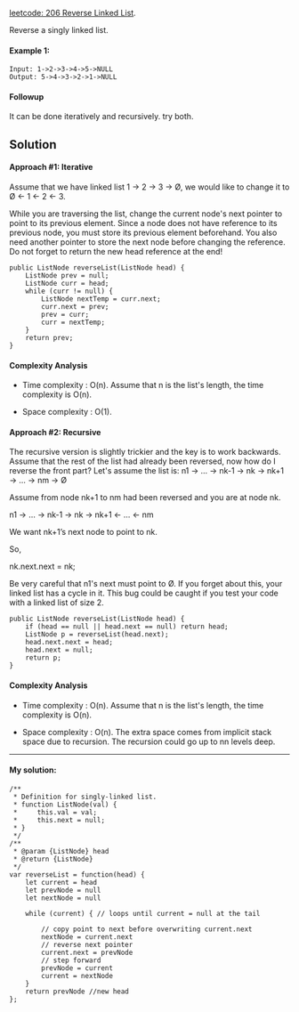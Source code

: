 [leetcode: 206 Reverse Linked List](https://leetcode.com/problems/reverse-linked-list/).

Reverse a singly linked list.


#### Example 1:
```
Input: 1->2->3->4->5->NULL
Output: 5->4->3->2->1->NULL
```

#### Followup
It can be done iteratively and recursively. try both.

## Solution

#### Approach #1: Iterative

Assume that we have linked list 1 → 2 → 3 → Ø, we would like to change it to Ø ← 1 ← 2 ← 3.

While you are traversing the list, change the current node's next pointer to point to its previous element. Since a node does not have reference to its previous node, you must store its previous element beforehand. You also need another pointer to store the next node before changing the reference. Do not forget to return the new head reference at the end!


```
public ListNode reverseList(ListNode head) {
    ListNode prev = null;
    ListNode curr = head;
    while (curr != null) {
        ListNode nextTemp = curr.next;
        curr.next = prev;
        prev = curr;
        curr = nextTemp;
    }
    return prev;
}
```


#### Complexity Analysis

* Time complexity : O(n). Assume that n is the list's length, the time complexity is O(n).

* Space complexity : O(1).

#### Approach #2: Recursive

The recursive version is slightly trickier and the key is to work backwards. Assume that the rest of the list had already been reversed, now how do I reverse the front part? Let's assume the list is: n1 → … → nk-1 → nk → nk+1 → … → nm → Ø

Assume from node nk+1 to nm had been reversed and you are at node nk.

n1 → … → nk-1 → nk → nk+1 ← … ← nm

We want nk+1’s next node to point to nk.

So,

nk.next.next = nk;

Be very careful that n1's next must point to Ø. If you forget about this, your linked list has a cycle in it. This bug could be caught if you test your code with a linked list of size 2.
```
public ListNode reverseList(ListNode head) {
    if (head == null || head.next == null) return head;
    ListNode p = reverseList(head.next);
    head.next.next = head;
    head.next = null;
    return p;
}
```
#### Complexity Analysis

* Time complexity : O(n). Assume that n is the list's length, the time complexity is O(n).

* Space complexity : O(n). The extra space comes from implicit stack space due to recursion. The recursion could go up to nn levels deep.

**************

#### My solution:
```
/**
 * Definition for singly-linked list.
 * function ListNode(val) {
 *     this.val = val;
 *     this.next = null;
 * }
 */
/**
 * @param {ListNode} head
 * @return {ListNode}
 */
var reverseList = function(head) {
    let current = head
    let prevNode = null
    let nextNode = null

    while (current) { // loops until current = null at the tail

        // copy point to next before overwriting current.next
        nextNode = current.next
        // reverse next pointer
        current.next = prevNode
        // step forward
        prevNode = current
        current = nextNode
    }
    return prevNode //new head
};
```
